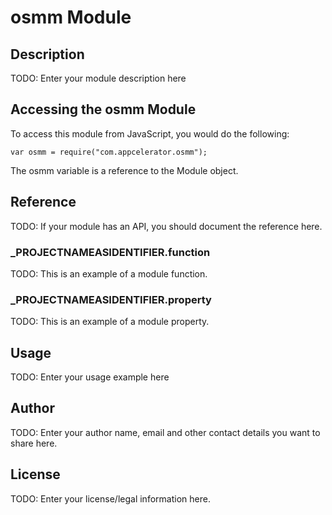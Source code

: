 # osmm Module

## Description

TODO: Enter your module description here

## Accessing the osmm Module

To access this module from JavaScript, you would do the following:

	var osmm = require("com.appcelerator.osmm");

The osmm variable is a reference to the Module object.	

## Reference

TODO: If your module has an API, you should document
the reference here.

### ___PROJECTNAMEASIDENTIFIER__.function

TODO: This is an example of a module function.

### ___PROJECTNAMEASIDENTIFIER__.property

TODO: This is an example of a module property.

## Usage

TODO: Enter your usage example here

## Author

TODO: Enter your author name, email and other contact
details you want to share here. 

## License

TODO: Enter your license/legal information here.
